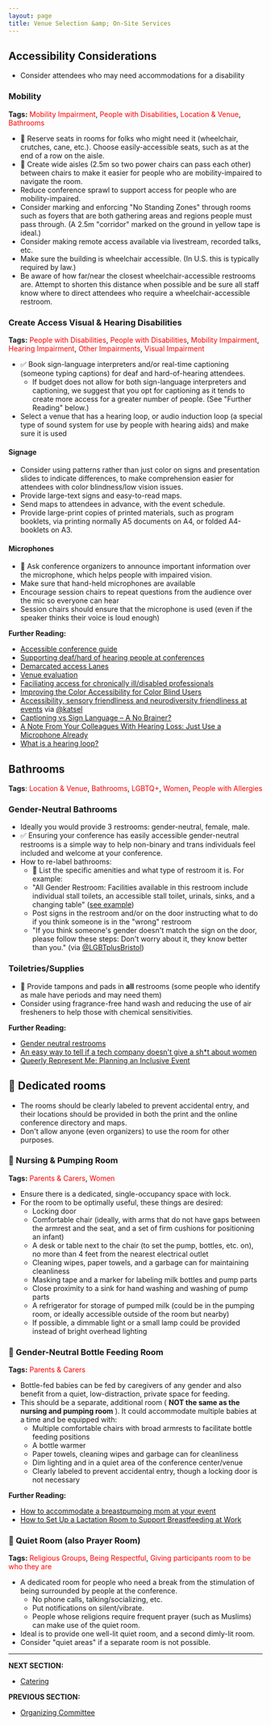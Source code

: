 ```yaml
---
layout: page
title: Venue Selection &amp; On-Site Services
---
```


## Accessibility Considerations
- Consider attendees who may need accommodations for a disability

### Mobility

**Tags:** <span style="color:red">Mobility Impairment</span>, <span style="color:red">People with Disabilities</span>, <span style="color:red"> Location & Venue</span>, <span style="color:red">Bathrooms</span>

- 🍎 Reserve seats in rooms for folks who might need it (wheelchair, crutches, cane, etc.). Choose easily-accessible seats, such as at the end of a row on the aisle. 
- 🍎 Create wide aisles (2.5m so two power chairs can pass each other) between chairs to make it easier for people who are mobility-impaired to navigate the room.
- Reduce conference sprawl to support access for people who are mobility-impaired.
- Consider marking and enforcing "No Standing Zones" through rooms such as foyers that are both gathering areas and regions people must pass through. (A 2.5m "corridor" marked on the ground in yellow tape is ideal.)
- Consider making remote access available via livestream, recorded talks, etc.
- Make sure the building is wheelchair accessible. (In U.S. this is typically required by law.)
- Be aware of how far/near the closest wheelchair-accessible restrooms are. Attempt to shorten this distance when possible and be sure all staff know where to direct attendees who require a wheelchair-accessible restroom. 

### Create Access Visual & Hearing Disabilities

**Tags:** <span style="color:red">People with Disabilities</span>, <span style="color:red">People with Disabilities</span>, <span style="color:red">Mobility Impairment</span>, <span style="color:red">Hearing Impairment</span>, <span style="color:red">Other Impairments</span>, <span style="color:red">Visual Impairment</span>

- ✅ Book sign-language interpreters and/or real-time captioning (someone typing captions) for deaf and hard-of-hearing attendees. 
  - If budget does not allow for both sign-language interpreters and captioning, we suggest that you opt for captioning as it tends to create more access for a greater number of people. (See "Further Reading" below.)
- Select a venue that has a hearing loop, or audio induction loop (a special type of sound system for use by people with hearing aids) and make sure it is used

#### Signage
- Consider using patterns rather than just color on signs and presentation slides to indicate differences, to make comprehension easier for attendees with color blindness/low vision issues.
- Provide large-text signs and easy-to-read maps.
- Send maps to attendees in advance, with the event schedule. 
- Provide large-print copies of printed materials, such as program booklets, via printing normally A5 documents on A4, or folded A4-booklets on A3.

#### Microphones
- 🍎 Ask conference organizers to announce important information over the microphone, which helps people with impaired vision.
- Make sure that hand-held microphones are available 
- Encourage session chairs to repeat questions from the audience over the mic so everyone can hear
- Session chairs should ensure that the microphone is used (even if the speaker thinks their voice is loud enough)

**Further Reading:**

- [Accessible conference guide](http://www.sigaccess.org/welcome-to-sigaccess/resources/accessible-conference-guide/)
- [Supporting deaf/hard of hearing people at conferences](https://adacamp.org/adacamp-toolkit/supporting-deaf-people/)
- [Demarcated access Lanes](https://adacamp.org/adacamp-toolkit/access-lanes/)
- [Venue evaluation](https://adacamp.org/adacamp-toolkit/venue-evaluation/)
- [Faciliating access for chronically ill/disabled professionals](https://figshare.com/articles/Ecologist_in_silico_Facilitating_access_for_chronically_ill_disabled_ecologists/1502697)
- [Improving the Color Accessibility for Color Blind Users](https://www.smashingmagazine.com/2016/06/improving-color-accessibility-for-color-blind-users/)
- [Accessibility, sensory friendliness and neurodiversity friendliness at events](https://gist.github.com/katsel/b8fbd1a35734708d5e654bb5153a5aa3) via [@katsel](https://gist.github.com/katsel)
- [Captioning vs Sign Language – A No Brainer?](https://therebuttal2.com/2016/01/28/captioning-vs-sign-language-a-no-brainer/)
- [A Note From Your Colleagues With Hearing Loss: Just Use a Microphone Already](https://www.chronicle.com/article/A-Note-From-Your-Colleagues/245916)
- [What is a hearing loop?](https://www.hearinglink.org/living/loops-equipment/hearing-loops/what-is-a-hearing-loop/)

## Bathrooms

**Tags**: <span style="color:red">Location & Venue</span>, <span style="color:red">Bathrooms</span>, <span style="color:red">LGBTQ+</span>, <span style="color:red">Women</span>, <span style="color:red">People with Allergies</span>

### Gender-Neutral Bathrooms

- Ideally you would provide 3 restrooms: gender-neutral, female, male.
- ✅ Ensuring your conference has easily accessible gender-neutral restrooms is a simple way to help non-binary and trans individuals feel included and welcome at your conference.
- How to re-label bathrooms:
  - 🍎 List the specific amenities and what type of restroom it is. For example:
  - &quot;All Gender Restroom: Facilities available in this restroom include individual stall toilets, an accessible stall toilet, urinals, sinks, and a changing table&quot; ([see example](https://18029308028529096031.googlegroups.com/attach/52e754e97d90f/DSC_1789.JPG?part=0.1&view=1&vt=ANaJVrFbGcBQQfLroj3ED-iXFIVFe5K-Y1gyGNVwHlK1_dEeCsRVzRBki8hKdybDrYre-kMlG3b_tkpfSQX1i_jUzoVx4D-czxl9Smp7HjUkOc3s0AuOzOc))
  - Post signs in the restroom and/or on the door instructing what to do if you think someone is in the &quot;wrong&quot; restroom 
  - &quot;If you think someone&#39;s gender doesn&#39;t match the sign on the door, please follow these steps: Don&#39;t worry about it, they know better than you.&quot; (via [@LGBTplusBristol](https://twitter.com/lgbtplusbristol))

### Toiletries/Supplies

- 🍎 Provide tampons and pads in **all** restrooms (some people who identify as male have periods and may need them)
- Consider using fragrance-free hand wash and reducing the use of air fresheners to help those with chemical sensitivities.

**Further Reading:**

- [Gender neutral restrooms](https://adacamp.org/adacamp-toolkit/gender-neutral-restrooms/)
- [An easy way to tell if a tech company doesn&#39;t give a sh\*t about women](https://medium.com/@melissamcewen/an-easy-way-to-tell-if-a-tech-company-doesnt-give-a-s-about-women-fb6f61249e3d)
- [Queerly Represent Me: Planning an Inclusive Event](https://queerlyrepresent.me/resources/articles/event-accessibility)

## 🍎 Dedicated rooms

- The rooms should be clearly labeled to prevent accidental entry, and their locations should be provided in both the print and the online conference directory and maps.
- Don&#39;t allow anyone (even organizers) to use the room for other purposes.

### 🍎 Nursing &amp; Pumping Room

**Tags:** <span style="color:red">Parents & Carers</span>, <span style="color:red">Women</span>

- Ensure there is a dedicated, single-occupancy space with lock.
- For the room to be optimally useful, these things are desired:
  - Locking door
  - Comfortable chair (ideally, with arms that do not have gaps between the armrest and the seat, and a set of firm cushions for positioning an infant)
  - A desk or table next to the chair (to set the pump, bottles, etc. on), no more than 4 feet from the nearest electrical outlet
  - Cleaning wipes, paper towels, and a garbage can for maintaining cleanliness
  - Masking tape and a marker for labeling milk bottles and pump parts
  - Close proximity to a sink for hand washing and washing of pump parts
  - A refrigerator for storage of pumped milk (could be in the pumping room, or ideally accessible outside of the room but nearby)
  - If possible, a dimmable light or a small lamp could be provided instead of bright overhead lighting

### 🍎 Gender-Neutral Bottle Feeding Room

**Tags:** <span style="color:red">Parents & Carers</span>

  - Bottle-fed babies can be fed by caregivers of any gender and also benefit from a quiet, low-distraction, private space for feeding.
  - This should be a separate, additional room ( **NOT the same as the nursing and pumping room** ). It could accommodate multiple babies at a time and be equipped with:
    - Multiple comfortable chairs with broad armrests to facilitate bottle feeding positions
    - A bottle warmer
    - Paper towels, cleaning wipes and garbage can for cleanliness
    - Dim lighting and in a quiet area of the conference center/venue
    - Clearly labeled to prevent accidental entry, though a locking door is not necessary

**Further Reading:**

- [How to accommodate a breastpumping mom at your event](http://miriamposner.com/blog/how-to-accommodate-a-breastpumping-mom-at-your-event/)
- [How to Set Up a Lactation Room to Support Breastfeeding at Work](https://www.thespruce.com/lactation-room-breastfeeding-at-work-3545106)

### 🍎 Quiet Room (also Prayer Room)

**Tags:** <span style="color:red">Religious Groups</span>, <span style="color:red">Being Respectful</span>, <span style="color:red">Giving participants room to be who they are </span>

- A dedicated room for people who need a break from the stimulation of being surrounded by people at the conference.
  - No phone calls, talking/socializing, etc.
  - Put notifications on silent/vibrate.
  - People whose religions require frequent prayer (such as Muslims) can make use of the quiet room.
- Ideal is to provide one well-lit quiet room, and a second dimly-lit room.
- Consider "quiet areas" if a separate room is not possible.
---
**NEXT SECTION:**
- [Catering](05_catering.md)

**PREVIOUS SECTION:**
- [Organizing Committee](03_organizing_committee.md)
